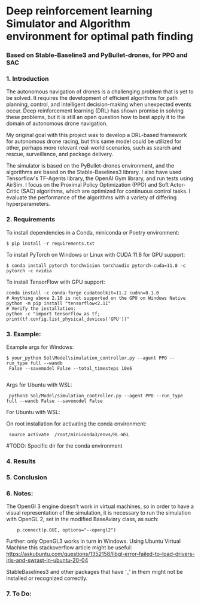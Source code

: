 
# Deep reinforcement learning Simulator and Algorithm environment for optimal path finding

### Based on Stable-Baseline3 and PyBullet-drones, for PPO and SAC


### 1. Introduction

The autonomous navigation of drones is a challenging problem that is yet to be solved.
It requires the development of efficient algorithms for path planning,
control, and intelligent decision-making when unexpected events occur. 
Deep reinforcement learning (DRL) has shown promise in solving these problems,
but it is still an open question how to best apply it to the domain of autonomous drone navigation.

My original goal with this project was to develop a DRL-based framework for autonomous drone racing, 
but this same model could be utilized for other, perhaps more relevant real-world scenarios, such as search and rescue, surveillance, and package delivery.

The simulator is based on the PyBullet-drones environment, and the algorithms are based on the Stable-Baselines3 library. 
I also have used Tensorflow's TF-Agents library, the OpenAI Gym library, and run tests using AirSim.
I focus on the Proximal Policy Optimization (PPO) and Soft Actor-Critic (SAC) algorithms, which are optimized for continuous control tasks. 
I evaluate the performance of the algorithms with a variety of differing hyperparameters.

### 2. Requirements
To install dependencies in a Conda, miniconda or Poetry environment:

```
$ pip install -r requirements.txt
```

To install PyTorch on Windows or Linux with CUDA 11.8 for GPU support:
```
$ conda install pytorch torchvision torchaudio pytorch-cuda=11.8 -c pytorch -c nvidia
```
To install TensorFlow with GPU support:
```
conda install -c conda-forge cudatoolkit=11.2 cudnn=8.1.0
# Anything above 2.10 is not supported on the GPU on Windows Native
python -m pip install "tensorflow<2.11"
# Verify the installation:
python -c "import tensorflow as tf; print(tf.config.list_physical_devices('GPU'))"
```


### 3. Example:
Example args for Windows:

```
$ your_python Sol\Model\simulation_controller.py --agent PPO --run_type full --wandb
 False --savemodel False --total_timesteps 10e6
 

``` 
Args for Ubuntu with WSL:

```
 python3 Sol/Model/simulation_controller.py --agent PPO --run_type full --wandb False --savemodel False
 ```

For Ubuntu with WSL:

On root installation for activating the conda environment:
```
 source activate  /root/miniconda3/envs/RL-WSL
```
#TODO:
Specific dir for the conda environment

### 4. Results


### 5. Conclusion


### 6. Notes:

The OpenGl 3 engine doesn't work in virtual machines, so in order to have a visual representation of the simulation,
it is necessary to run the simulation with OpenGL 2, set in the modified BaseAviary class, as such: 
```
    p.connect(p.GUI, options="--opengl2")
```
Further: only OpenGL3 works in turn in Windows.
Using Ubuntu Virtual Machine this stackoverflow article might be useful: 
https://askubuntu.com/questions/1352158/libgl-error-failed-to-load-drivers-iris-and-swrast-in-ubuntu-20-04

StableBaselines3 and other packages that have '_' in them might not be installed or recognized correctly.


### 7. To Do:
